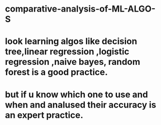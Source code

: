 # comparative-analysis-of-ML-ALGO-S
# look learning algos like decision tree,linear regression ,logistic regression ,naive bayes, random forest is a good practice.
# but if u know which one to use and when and analused their accuracy is an expert practice.
